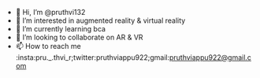 - 👋 Hi, I’m @pruthvi132
- 👀 I’m interested in augmented reality & virtual reality
- 🌱 I’m currently learning bca
- 💞️ I’m looking to collaborate on AR & VR
- 📫 How to reach me :insta:pru._.thvi_r;twitter:pruthviappu922;gmail:pruthviappu922@gmail.com

<!---
pruthvi132/pruthvi132 is a ✨ special ✨ repository because its `README.md` (this file) appears on your GitHub profile.
You can click the Preview link to take a look at your changes.
--->
